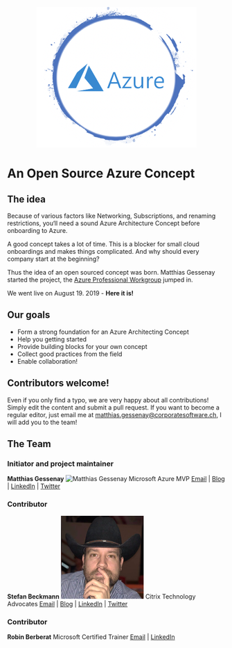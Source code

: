 <p align="center">
  <img src="./media/logo.png">
</p>

# An Open Source Azure Concept

## The idea

Because of various factors like Networking, Subscriptions, and renaming restrictions, you‘ll need a sound Azure Architecture Concept before onboarding to Azure.

A good concept takes a lot of time. This is a blocker for small cloud onboardings and makes things complicated. And why should every company start at the beginning?

Thus the idea of an open sourced concept was born.
Matthias Gessenay started the project, the [Azure Professional Workgroup](https://www.meetup.com/de-DE/Azure-Professional-Workgroup/) jumped in.

We went live on August 19. 2019 - **Here it is!**

## Our goals

- Form a strong foundation for an Azure Architecting Concept
- Help you getting started
- Provide building blocks for your own concept
- Collect good practices from the field
- Enable collaboration!

## Contributors welcome!
Even if you only find a typo, we are very happy about all contributions! Simply edit the content and submit a pull request. If you want to become a regular editor, just email me at [matthias.gessenay@corporatesoftware.ch](mailto:matthias.gessenay@corporatesoftware.ch), I will add you to the team!

## The Team


### Initiator and project maintainer
**Matthias Gessenay**
![Matthias Gessenay](https://cloudspeedch.files.wordpress.com/2019/08/gessenay-matthias-mvp-verysmall.jpeg)
Microsoft Azure MVP
[Email](mailto:matthias.gessenay@corporatesoftware.ch) | [Blog](https://cloudspeed.ch) | [LinkedIn](https://linkedin.com/in/matthias-gessenay) | [Twitter](https://twitter.com/mgessenay)

### Contributor
**Stefan Beckmann**
![Stefan Beckmann](./media/Stefan-Beckmann.png)
Citrix Technology Advocates
[Email](mailto:stefan@beckmann.ch) | [Blog](https://www.beckmann.ch) | [LinkedIn](https://www.linkedin.com/in/stefan-beckmann-31a88313b/) | [Twitter](https://twitter.com/alphasteff/)

### Contributor
**Robin Berberat**
Microsoft Certified Trainer
[Email](mailto:robin.berberat@corporatesoftware.ch) | [LinkedIn](https://www.linkedin.com/in/robin-berberat-18692617b/) 
